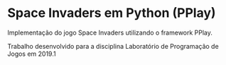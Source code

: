 # Space Invaders em Python (PPlay)

Implementação do jogo Space Invaders utilizando o framework PPlay. 

Trabalho desenvolvido para a disciplina Laboratório de Programação de Jogos em 2019.1
